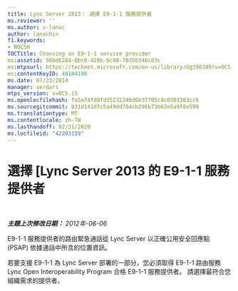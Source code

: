 ```yaml
---
title: Lync Server 2013： 選擇 E9-1-1 服務提供者
ms.reviewer: ''
ms.author: v-lanac
author: lanachin
f1.keywords:
- NOCSH
TOCTitle: Choosing an E9-1-1 service provider
ms:assetid: 58bd6284-0bc0-420b-bc08-7035b348c03c
ms:mtpsurl: https://technet.microsoft.com/en-us/library/Gg398389(v=OCS.15)
ms:contentKeyID: 48184198
ms.date: 07/23/2014
manager: serdars
mtps_version: v=OCS.15
ms.openlocfilehash: fa5a74fd8fd15231246d6b37705c4c0303383cc6
ms.sourcegitcommit: 831d141dfc5a49dd764cb296b73b63e5a9f8e599
ms.translationtype: MT
ms.contentlocale: zh-TW
ms.lasthandoff: 02/21/2020
ms.locfileid: "42203159"
---
```

<div data-xmlns="http://www.w3.org/1999/xhtml">

<div class="topic" data-xmlns="http://www.w3.org/1999/xhtml" data-msxsl="urn:schemas-microsoft-com:xslt" data-cs="https://msdn.microsoft.com/">

<div data-asp="https://msdn2.microsoft.com/asp">

# <a name="choosing-an-e9-1-1-service-provider-for-lync-server-2013"></a>選擇 [Lync Server 2013 的 E9-1-1 服務提供者

</div>

<div id="mainSection">

<div id="mainBody">

<span> </span>

_**主題上次修改日期：** 2012年-06-06_

E9-1-1 服務提供者的路由緊急通話從 Lync Server 以正確公用安全回應點 (PSAP) 依據通話中所含的位置資訊。

若要支援 E9-1-1 為 Lync Server 部署的一部分，您必須取得 E9-1-1 路由服務 Lync Open Interoperability Program 合格 E9-1-1 服務提供者。 請選擇最符合您組織需求的提供者。

</div>

<span> </span>

</div>

</div>

</div>

